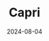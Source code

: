 ---
title: "Capri"
excerpt: "Where the buses have no aircons."
description: "Where the buses have no aircons."
permalink: /voyage/capri
layout: gallery
gallery_name: "capri"
date: 2024-08-04
header:
  overlay_image: Capri-3v1.jpg
---